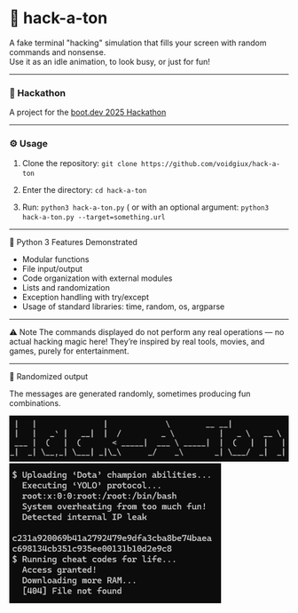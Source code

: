 # 🚀 hack-a-ton

A fake terminal "hacking" simulation that fills your screen with random commands and nonsense.  
Use it as an idle animation, to look busy, or just for fun!

---

### 📅 Hackathon  
A project for the [boot.dev 2025 Hackathon](https://blog.boot.dev/news/hackathon-2025/)

---

### ⚙️ Usage

1. Clone the repository:  ```git clone https://github.com/voidgiux/hack-a-ton```

2. Enter the directory: ```cd hack-a-ton```

3. Run: ```python3 hack-a-ton.py```
( or with an optional argument: ```python3 hack-a-ton.py --target=something.url```

---

🐍 Python 3 Features Demonstrated
- Modular functions
- File input/output
- Code organization with external modules
- Lists and randomization
- Exception handling with try/except
- Usage of standard libraries: time, random, os, argparse

---

⚠️ Note
The commands displayed do not perform any real operations — no actual hacking magic here!
They’re inspired by real tools, movies, and games, purely for entertainment.

---
🎲 Randomized output

The messages are generated randomly, sometimes producing fun combinations.

![Screenshot](img/title.png)
![Screenshot](img/sample.png)


